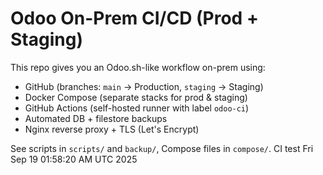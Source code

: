 # Odoo On-Prem CI/CD (Prod + Staging)

This repo gives you an Odoo.sh-like workflow on-prem using:
- GitHub (branches: `main` → Production, `staging` → Staging)
- Docker Compose (separate stacks for prod & staging)
- GitHub Actions (self-hosted runner with label `odoo-ci`)
- Automated DB + filestore backups
- Nginx reverse proxy + TLS (Let's Encrypt)

See scripts in `scripts/` and `backup/`, Compose files in `compose/`.
CI test Fri Sep 19 01:58:20 AM UTC 2025
